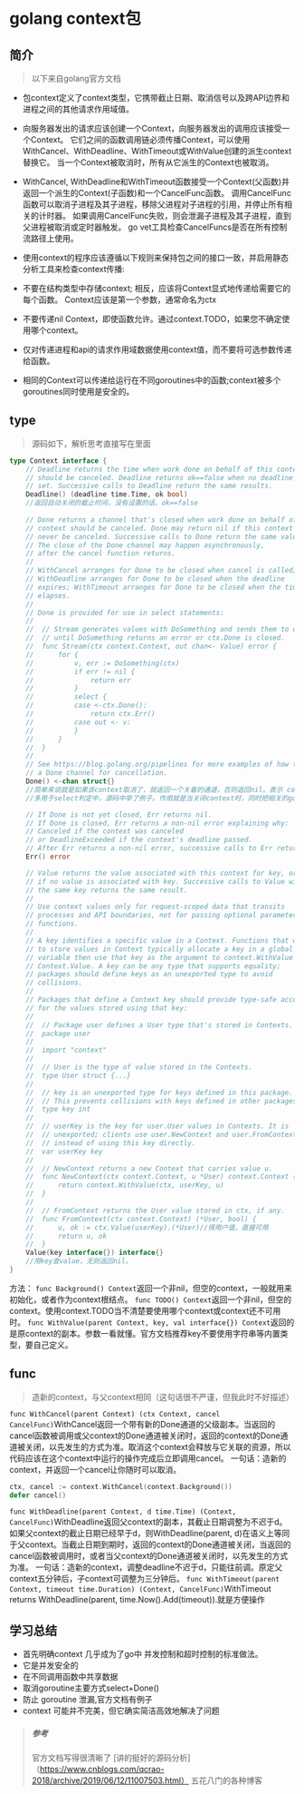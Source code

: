 # golang context包

## 简介

> 以下来自golang官方文档

- 包context定义了context类型，它携带截止日期、取消信号以及跨API边界和进程之间的其他请求作用域值。  

- 向服务器发出的请求应该创建一个Context，向服务器发出的调用应该接受一个Context。 它们之间的函数调用链必须传播Context，可以使用WithCancel、WithDeadline、WithTimeout或WithValue创建的派生context替换它。 当一个Context被取消时，所有从它派生的Context也被取消。  

- WithCancel, WithDeadline和WithTimeout函数接受一个Context(父函数)并返回一个派生的Context(子函数)和一个CancelFunc函数。 调用CancelFunc函数可以取消子进程及其子进程，移除父进程对子进程的引用，并停止所有相关的计时器。 如果调用CancelFunc失败，则会泄漏子进程及其子进程，直到父进程被取消或定时器触发。 go vet工具检查CancelFuncs是否在所有控制流路径上使用。  

- 使用context的程序应该遵循以下规则来保持包之间的接口一致，并启用静态分析工具来检查context传播:   

- 不要在结构类型中存储context; 相反，应该将Context显式地传递给需要它的每个函数。 Context应该是第一个参数，通常命名为ctx  

- 不要传递nil Context，即使函数允许。通过context.TODO，如果您不确定使用哪个context。

- 仅对传递进程和api的请求作用域数据使用context值，而不要将可选参数传递给函数。

- 相同的Context可以传递给运行在不同goroutines中的函数;context被多个goroutines同时使用是安全的。

## type

> 源码如下，解析思考直接写在里面

```go
type Context interface {
	// Deadline returns the time when work done on behalf of this context
	// should be canceled. Deadline returns ok==false when no deadline is
	// set. Successive calls to Deadline return the same results.
	Deadline() (deadline time.Time, ok bool)
	//返回自动关闭的截止时间，没有设置的话，ok==false
	
	// Done returns a channel that's closed when work done on behalf of this
	// context should be canceled. Done may return nil if this context can
	// never be canceled. Successive calls to Done return the same value.
	// The close of the Done channel may happen asynchronously,
	// after the cancel function returns.
	//
	// WithCancel arranges for Done to be closed when cancel is called;
	// WithDeadline arranges for Done to be closed when the deadline
	// expires; WithTimeout arranges for Done to be closed when the timeout
	// elapses.
	//
	// Done is provided for use in select statements:
	//
	//  // Stream generates values with DoSomething and sends them to out
	//  // until DoSomething returns an error or ctx.Done is closed.
	//  func Stream(ctx context.Context, out chan<- Value) error {
	//  	for {
	//  		v, err := DoSomething(ctx)
	//  		if err != nil {
	//  			return err
	//  		}
	//  		select {
	//  		case <-ctx.Done():
	//  			return ctx.Err()
	//  		case out <- v:
	//  		}
	//  	}
	//  }
	//
	// See https://blog.golang.org/pipelines for more examples of how to use
	// a Done channel for cancellation.
	Done() <-chan struct{}
	//简单来说就是如果该context取消了，就返回一个关着的通道，否则返回nil。表示 context 被取消的信号。
	//多用于select判定中，源码中举了例子。作用就是当关闭context时，同时把相关的goroutine返回，以释放资源

	// If Done is not yet closed, Err returns nil.
	// If Done is closed, Err returns a non-nil error explaining why:
	// Canceled if the context was canceled
	// or DeadlineExceeded if the context's deadline passed.
	// After Err returns a non-nil error, successive calls to Err return the same error.
	Err() error

	// Value returns the value associated with this context for key, or nil
	// if no value is associated with key. Successive calls to Value with
	// the same key returns the same result.
	//
	// Use context values only for request-scoped data that transits
	// processes and API boundaries, not for passing optional parameters to
	// functions.
	//
	// A key identifies a specific value in a Context. Functions that wish
	// to store values in Context typically allocate a key in a global
	// variable then use that key as the argument to context.WithValue and
	// Context.Value. A key can be any type that supports equality;
	// packages should define keys as an unexported type to avoid
	// collisions.
	//
	// Packages that define a Context key should provide type-safe accessors
	// for the values stored using that key:
	//
	// 	// Package user defines a User type that's stored in Contexts.
	// 	package user
	//
	// 	import "context"
	//
	// 	// User is the type of value stored in the Contexts.
	// 	type User struct {...}
	//
	// 	// key is an unexported type for keys defined in this package.
	// 	// This prevents collisions with keys defined in other packages.
	// 	type key int
	//
	// 	// userKey is the key for user.User values in Contexts. It is
	// 	// unexported; clients use user.NewContext and user.FromContext
	// 	// instead of using this key directly.
	// 	var userKey key
	//
	// 	// NewContext returns a new Context that carries value u.
	// 	func NewContext(ctx context.Context, u *User) context.Context {
	// 		return context.WithValue(ctx, userKey, u)
	// 	}
	//
	// 	// FromContext returns the User value stored in ctx, if any.
	// 	func FromContext(ctx context.Context) (*User, bool) {
	// 		u, ok := ctx.Value(userKey).(*User)//得用户值，直接可用
	// 		return u, ok
	// 	}
	Value(key interface{}) interface{}
	//用key查value，无则返回nil。
}
```

方法：
`func Background() Context`返回一个非nil，但空的context，一般就用来初始化，或者作为context根结点。
`func TODO() Context`返回一个非nil，但空的context。使用context.TODO当不清楚要使用哪个context或context还不可用时。
`func WithValue(parent Context, key, val interface{}) Context`返回的是原context的副本。参数一看就懂。官方文档推荐key不要使用字符串等内置类型，要自己定义。

## func

> 造新的context，与父context相同（这句话很不严谨，但我此时不好描述）

`func WithCancel(parent Context) (ctx Context, cancel CancelFunc)`WithCancel返回一个带有新的Done通道的父级副本。当返回的cancel函数被调用或父context的Done通道被关闭时，返回的context的Done通道被关闭，以先发生的方式为准。取消这个context会释放与它关联的资源，所以代码应该在这个context中运行的操作完成后立即调用cancel。
一句话：造新的context，并返回一个cancel让你随时可以取消。

```go
ctx, cancel := context.WithCancel(context.Background())
defer cancel()
```

`func WithDeadline(parent Context, d time.Time) (Context, CancelFunc)`WithDeadline返回父context的副本，其截止日期调整为不迟于d。如果父context的截止日期已经早于d，则WithDeadline(parent, d)在语义上等同于父context。当截止日期到期时，返回的context的Done通道被关闭，当返回的cancel函数被调用时，或者当父context的Done通道被关闭时，以先发生的方式为准。
一句话：造新的context，调整deadline不迟于d，只能往前调。原定父context五分钟后，子context可调整为三分钟后。
`func WithTimeout(parent Context, timeout time.Duration) (Context, CancelFunc)`WithTimeout returns WithDeadline(parent, time.Now().Add(timeout)).就是方便操作

## 学习总结

- 首先明确context 几乎成为了go中 并发控制和超时控制的标准做法。
- 它是并发安全的
- 在不同调用函数中共享数据
- 取消goroutine主要方式select+Done()
- 防止 goroutine 泄漏,官方文档有例子
- context 可能并不完美，但它确实简洁高效地解决了问题

> ##### 参考
>
> 官方文档写得很清晰了
> [讲的挺好的源码分析]（https://www.cnblogs.com/qcrao-2018/archive/2019/06/12/11007503.html）
> 五花八门的各种博客

